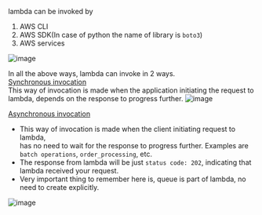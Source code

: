 lambda can be invoked by
1. AWS CLI
2. AWS SDK(In case of python the name of library is `boto3`)
3. AWS services

![image](https://github.com/user-attachments/assets/0a5e7c11-6783-4c63-bb46-0891af30971f)

In all the above ways, lambda can invoke in 2 ways.</br>
<ins>Synchronous invocation</ins></br>
This way of invocation is made when the application initiating the request to lambda, depends on the response to progress further.
![image](https://github.com/user-attachments/assets/f6d4bc3a-c7c4-4b25-82e4-74b744b01eb7)

<ins>Asynchronous invocation</ins></br>
- This way of invocation is made when the client initiating request to lambda,</br>
  has no need to wait for the response to progress further. Examples are `batch operations`, `order_processing`, etc.</br>
- The response from lambda will be just `status code: 202`, indicating that lambda received your request.
- Very important thing to remember here is, queue is part of lambda, no need to create explicitly.

![image](https://github.com/user-attachments/assets/693532d5-07d7-4426-bb91-c29ee6448b7d)
